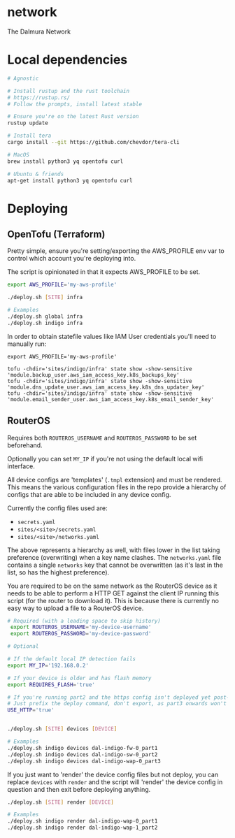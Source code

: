 # network
The Dalmura Network

# Local dependencies
```bash
# Agnostic

# Install rustup and the rust toolchain
# https://rustup.rs/
# Follow the prompts, install latest stable

# Ensure you're on the latest Rust version
rustup update

# Install tera
cargo install --git https://github.com/chevdor/tera-cli

# MacOS
brew install python3 yq opentofu curl

# Ubuntu & friends
apt-get install python3 yq opentofu curl
```

# Deploying

## OpenTofu (Terraform)

Pretty simple, ensure you're setting/exporting the AWS_PROFILE env var to control which account you're deploying into.

The script is opinionated in that it expects AWS_PROFILE to be set.

```bash
export AWS_PROFILE='my-aws-profile'

./deploy.sh [SITE] infra

# Examples
./deploy.sh global infra
./deploy.sh indigo infra
```

In order to obtain statefile values like IAM User credentials you'll need to manually run:
```
export AWS_PROFILE='my-aws-profile'

tofu -chdir='sites/indigo/infra' state show -show-sensitive 'module.backup_user.aws_iam_access_key.k8s_backups_key'
tofu -chdir='sites/indigo/infra' state show -show-sensitive 'module.dns_update_user.aws_iam_access_key.k8s_dns_updater_key'
tofu -chdir='sites/indigo/infra' state show -show-sensitive 'module.email_sender_user.aws_iam_access_key.k8s_email_sender_key'
```

## RouterOS

Requires both `ROUTEROS_USERNAME` and `ROUTEROS_PASSWORD` to be set beforehand.

Optionally you can set `MY_IP` if you're not using the default local wifi interface.

All device configs are 'templates' (`.tmpl` extension) and must be rendered. This means the various configuration files in the repo provide a hierarchy of configs that are able to be included in any device config.

Currently the config files used are:
* `secrets.yaml`
* `sites/<site>/secrets.yaml`
* `sites/<site>/networks.yaml`

The above represents a hierarchy as well, with files lower in the list taking preference (overwriting) when a key name clashes. The `networks.yaml` file contains a single `networks` key that cannot be overwritten (as it's last in the list, so has the highest preference).

You are required to be on the same network as the RouterOS device as it needs to be able to perform a HTTP GET against the client IP running this script (for the router to download it). This is because there is currently no easy way to upload a file to a RouterOS device.

```bash
# Required (with a leading space to skip history)
 export ROUTEROS_USERNAME='my-device-username'
 export ROUTEROS_PASSWORD='my-device-password'

# Optional

# If the default local IP detection fails
export MY_IP='192.168.0.2'

# If your device is older and has flash memory
export REQUIRES_FLASH='true'

# If you're running part2 and the https config isn't deployed yet post-reset
# Just prefix the deploy command, don't export, as part3 onwards won't need this
USE_HTTP='true'


./deploy.sh [SITE] devices [DEVICE]

# Examples
./deploy.sh indigo devices dal-indigo-fw-0_part1
./deploy.sh indigo devices dal-indigo-sw-0_part2
./deploy.sh indigo devices dal-indigo-wap-0_part3
```

If you just want to 'render' the device config files but not deploy, you can replace `devices` with `render` and the script will 'render' the device config in question and then exit before deploying anything.

```bash
./deploy.sh [SITE] render [DEVICE]

# Examples
./deploy.sh indigo render dal-indigo-wap-0_part1
./deploy.sh indigo render dal-indigo-wap-1_part2
```
